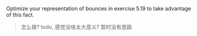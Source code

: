 Optimize your representation of bounces in exercise 5.19 to take advantage of this fact.
> 怎么做? todo, 感觉没啥太大意义? 暂时没有思路